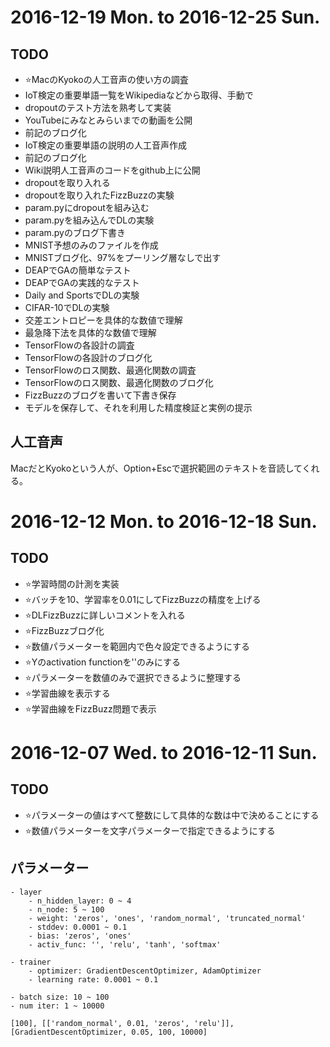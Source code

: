 # 2016-12-19 Mon. to 2016-12-25 Sun.

## TODO
- :star:MacのKyokoの人工音声の使い方の調査
- IoT検定の重要単語一覧をWikipediaなどから取得、手動で
- dropoutのテスト方法を熟考して実装
- YouTubeにみなとみらいまでの動画を公開
- 前記のブログ化
- IoT検定の重要単語の説明の人工音声作成
- 前記のブログ化
- Wiki説明人工音声のコードをgithub上に公開
- dropoutを取り入れる
- dropoutを取り入れたFizzBuzzの実験
- param.pyにdropoutを組み込む
- param.pyを組み込んでDLの実験
- param.pyのブログ下書き
- MNIST予想のみのファイルを作成
- MNISTブログ化、97%をプーリング層なしで出す
- DEAPでGAの簡単なテスト
- DEAPでGAの実践的なテスト
- Daily and SportsでDLの実験
- CIFAR-10でDLの実験
- 交差エントロピーを具体的な数値で理解
- 最急降下法を具体的な数値で理解
- TensorFlowの各設計の調査
- TensorFlowの各設計のブログ化
- TensorFlowのロス関数、最適化関数の調査
- TensorFlowのロス関数、最適化関数のブログ化
- FizzBuzzのブログを書いて下書き保存
- モデルを保存して、それを利用した精度検証と実例の提示


## 人工音声
MacだとKyokoという人が、Option+Escで選択範囲のテキストを音読してくれる。


# 2016-12-12 Mon. to 2016-12-18 Sun.

## TODO
- :star:学習時間の計測を実装
- :star:バッチを10、学習率を0.01にしてFizzBuzzの精度を上げる
- :star:DLFizzBuzzに詳しいコメントを入れる
- :star:FizzBuzzブログ化
- :star:数値パラメーターを範囲内で色々設定できるようにする
- :star:Yのactivation functionを''のみにする
- :star:パラメーターを数値のみで選択できるように整理する
- :star:学習曲線を表示する
- :star:学習曲線をFizzBuzz問題で表示


# 2016-12-07 Wed. to 2016-12-11 Sun.

## TODO
- :star:パラメーターの値はすべて整数にして具体的な数は中で決めることにする
- :star:数値パラメーターを文字パラメーターで指定できるようにする

## パラメーター

```
- layer
    - n_hidden_layer: 0 ~ 4
    - n_node: 5 ~ 100
    - weight: 'zeros', 'ones', 'random_normal', 'truncated_normal'
    - stddev: 0.0001 ~ 0.1
    - bias: 'zeros', 'ones'
    - activ_func: '', 'relu', 'tanh', 'softmax'

- trainer
    - optimizer: GradientDescentOptimizer, AdamOptimizer
    - learning rate: 0.0001 ~ 0.1

- batch size: 10 ~ 100
- num iter: 1 ~ 10000

[100], [['random_normal', 0.01, 'zeros', 'relu']], [GradientDescentOptimizer, 0.05, 100, 10000]
```
